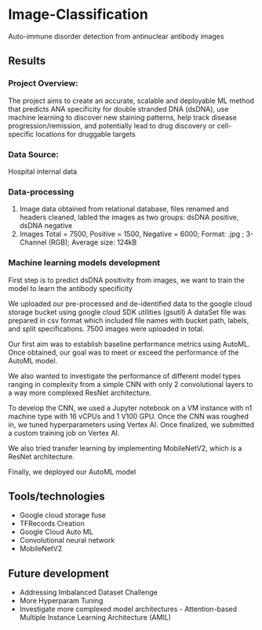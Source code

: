 # Image-Classification
Auto-immune disorder detection from antinuclear antibody images


## Results


### Project Overview:
The project aims to create an accurate, scalable and deployable ML method that predicts ANA specificity for double stranded DNA (dsDNA), use machine learning to discover new staining patterns, help track disease progression/remission, and potentially lead to drug discovery or cell-specific locations for druggable targets



###  Data Source:
Hospital internal data 


### Data-processing
1. Image data obtained from relational database, files renamed and headers cleaned, labled the images as two groups: dsDNA positive, dsDNA negative
2. Images Total = 7500, Positive = 1500, Negative = 6000;
   Format: .jpg ; 
   3-Channel (RGB);
   Average size: 124kB


### Machine learning models development

First step is to predict dsDNA positivity from images, we want to train the model to learn the antibody specificity

We uploaded our pre-processed and de-identified data to the google cloud storage bucket using google cloud SDK utilities (gsutil)
A dataSet file was prepared in csv format which included file names with bucket path, labels, and split specifications. 7500 images were uploaded in total.

Our first aim was to establish baseline performance metrics using AutoML. Once obtained, our goal was to meet or exceed the performance of the AutoML model.

We also wanted to investigate the performance of different model types ranging in complexity from a simple CNN with only 2 convolutional layers to a way more complexed ResNet architecture.

To develop the CNN, we used a Jupyter notebook on a VM instance with n1 machine type with 16 vCPUs and 1 V100 GPU. Once the CNN was roughed in, we tuned hyperparameters using Vertex AI. Once finalized, we submitted a custom training job on Vertex AI.

We also tried transfer learning by implementing MobileNetV2, which is a ResNet architecture. 

Finally, we deployed our AutoML model


## Tools/technologies 

* Google cloud storage fuse
* TFRecords Creation
* Google Cloud Auto ML
* Convolutional neural network
* MobileNetV2

## Future development

* Addressing Imbalanced Dataset Challenge
* More Hyperparam Tuning 
* Investigate more complexed model architectures - Attention-based Multiple Instance Learning Architecture (AMIL)






